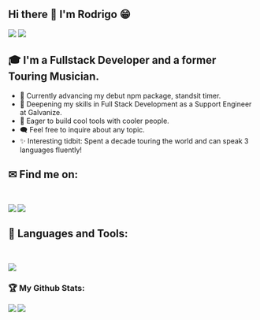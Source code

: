 ## Hi there 👋 I'm Rodrigo 😁 
<div>
<img src="https://visitor-badge.laobi.icu/badge?page_id=rodrigogramitto.rodrigogramitto"/> <span><img src="https://img.shields.io/github/followers/rodrigogramitto?label=Followers&logo=Github"/></span>
</div>

## 🎓 I'm a Fullstack Developer and a former Touring Musician.

- 🚀 Currently advancing my debut npm package, standsit timer.
- 🌿 Deepening my skills in Full Stack Development as a Support Engineer at Galvanize.
- 🤝 Eager to build cool tools with cooler people.
- 🗨️ Feel free to inquire about any topic.
- ✨ Interesting tidbit: Spent a decade touring the world and can speak 3 languages fluently!

## ✉ Find me on:
<br />
<p align="left">
 <a href="https://www.linkedin.com/in/gramittorodrigo/" target="_blank" rel="noopener noreferrer"> 
  <img src='https://img.shields.io/badge/LinkedIn-0077B5?style=for-the-badge&logo=linkedin&logoColor=white' align='left' />
 </a>
 <a href="mailto:rgramitto@gmail.com"> 
  <img src='https://img.shields.io/badge/Gmail-D14836?style=for-the-badge&logo=gmail&logoColor=white' align='left' />
 </a>
</p>
<br />

## 🧰 Languages and Tools:
<br />
<p align="left">
  <a href="https://skillicons.dev">
    <img src="https://skillicons.dev/icons?i=js,html,css,jquery,react,bootstrap,express,babel,jest,vscode,bash,git,github,linux,aws,mongodb,mysql,nextjs,nodejs,postgres,postman,firebase,sequelize,webpack,vite,python,cpp" />
  </a>
</p>

<h3>🏆 My Github Stats:</h3>

<div>
<a href="https://github-readme-stats.vercel.app/api?username=rodrigogramitto&hide=stars&theme=tokyonight">
  <img  align="left" src="https://github-readme-stats.vercel.app/api?username=rodrigogramitto&count_private=true&show_icons=true&theme=tokyonight" />
</a>
<a href="[![Rodrigo's GitHub stats](https://github-readme-stats.vercel.app/api?username=rodrigogramitto&hide=stars)](https://github.com/rodrigogramitto&hide=stars/github-readme-stats)">
  <img align="left" src="https://github-readme-stats.vercel.app/api/top-langs/?username=rodrigogramitto&hide=php&theme=tokyonight" />
</a>
</div>





<!--
**rodrigogramitto/rodrigogramitto** is a ✨ _special_ ✨ repository because its `README.md` (this file) appears on your GitHub profile.

Here are some ideas to get you started:

- 🔭 I’m currently working on ...
- 🌱 I’m currently learning ...
- 👯 I’m looking to collaborate on ...
- 🤔 I’m looking for help with ...
- 💬 Ask me about ...
- 📫 How to reach me: ...
- 😄 Pronouns: ...
- ⚡ Fun fact: ...
-->
